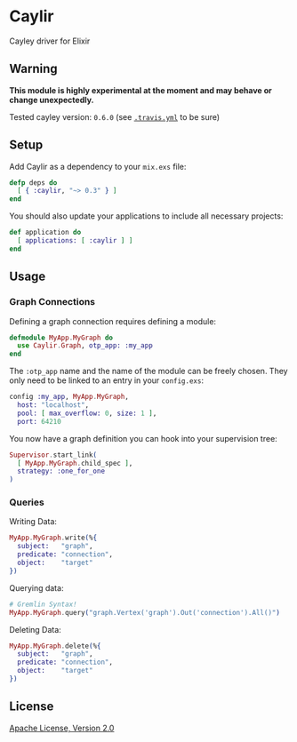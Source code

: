 # Caylir

Cayley driver for Elixir


## Warning

__This module is highly experimental at the moment and may behave or change unexpectedly.__

Tested cayley version: `0.6.0` (see
[`.travis.yml`](https://github.com/mneudert/caylir/blob/master/.travis.yml)
to be sure)


## Setup

Add Caylir as a dependency to your `mix.exs` file:

```elixir
defp deps do
  [ { :caylir, "~> 0.3" } ]
end
```

You should also update your applications to include all necessary projects:

```elixir
def application do
  [ applications: [ :caylir ] ]
end
```


## Usage

### Graph Connections

Defining a graph connection requires defining a module:

```elixir
defmodule MyApp.MyGraph do
  use Caylir.Graph, otp_app: :my_app
end
```

The `:otp_app` name and the name of the module can be freely chosen.
They only need to be linked to an entry in your `config.exs`:

```elixir
config :my_app, MyApp.MyGraph,
  host: "localhost",
  pool: [ max_overflow: 0, size: 1 ],
  port: 64210
```

You now have a graph definition you can hook into your supervision tree:

```elixir
Supervisor.start_link(
  [ MyApp.MyGraph.child_spec ],
  strategy: :one_for_one
)
```

### Queries

Writing Data:

```elixir
MyApp.MyGraph.write(%{
  subject:   "graph",
  predicate: "connection",
  object:    "target"
})
```

Querying data:

```elixir
# Gremlin Syntax!
MyApp.MyGraph.query("graph.Vertex('graph').Out('connection').All()")
```

Deleting Data:

```elixir
MyApp.MyGraph.delete(%{
  subject:   "graph",
  predicate: "connection",
  object:    "target"
})
```


## License

[Apache License, Version 2.0](http://www.apache.org/licenses/LICENSE-2.0)
